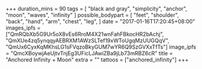 +++
duration_mins = 90
tags = [
  "black and gray",
  "simplicity",
  "anchor",
  "moon",
  "waves",
  "infinity"
]
possible_bodypart = [
  "feet",
  "shoulder",
  "back",
  "hand",
  "arm",
  "chest",
  "leg",
]
date = "2017-01-16T17:20:45+08:00"
images_ipfs = ["QmRQbXb5G9Ur5oX8vEs6RroM4X21wnFahFBkocHR2bAchj",
"QmXUe4zq5ynqqyAEBRXM1AWzSLTef19xWToUgqMzUUGQqV",
"QmUx6CyxKqMKhsLG1sFVqzoBkyGUM7wYR6Q9SzGVXxTfTs"]
image_ipfs = "QmcXBoywjAeUjtvTnjEg3UFicLJAwiZBa9jLb73mRBZ6cR"
title = "Anchored Infinity + Moon"
extra = ""
tattoos = ["anchored_infinity"]
+++
